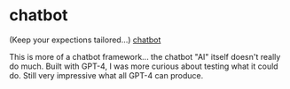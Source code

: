 # chatbot

(Keep your expections tailored...) [chatbot](http://chatbot.martinhalvorson.com)

This is more of a chatbot framework... the chatbot "AI" itself doesn't really do much. Built with GPT-4, I was more curious about testing what it could do. Still very impressive what all GPT-4 can produce.
